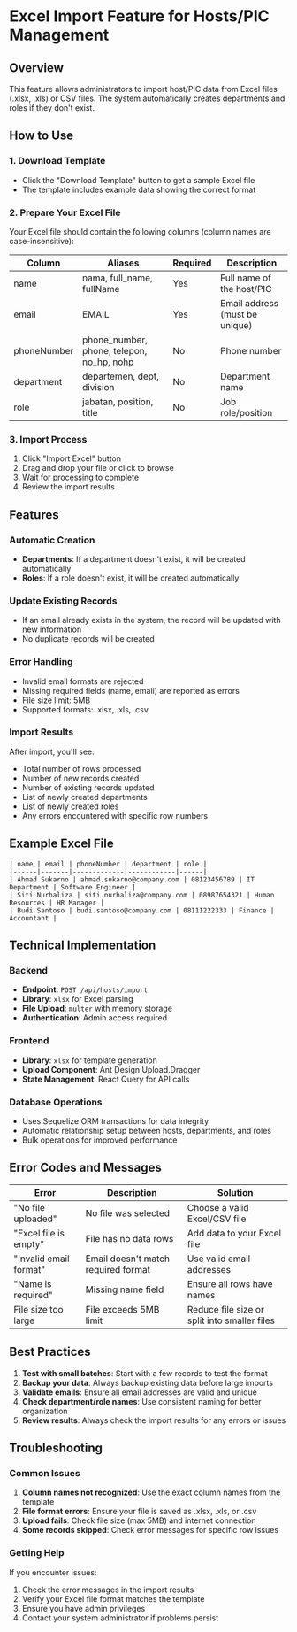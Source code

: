 # Excel Import Feature for Hosts/PIC Management

## Overview

This feature allows administrators to import host/PIC data from Excel files (.xlsx, .xls) or CSV files. The system automatically creates departments and roles if they don't exist.

## How to Use

### 1. Download Template

- Click the "Download Template" button to get a sample Excel file
- The template includes example data showing the correct format

### 2. Prepare Your Excel File

Your Excel file should contain the following columns (column names are case-insensitive):

| Column      | Aliases                                   | Required | Description                    |
| ----------- | ----------------------------------------- | -------- | ------------------------------ |
| name        | nama, full_name, fullName                 | Yes      | Full name of the host/PIC      |
| email       | EMAIL                                     | Yes      | Email address (must be unique) |
| phoneNumber | phone_number, phone, telepon, no_hp, nohp | No       | Phone number                   |
| department  | departemen, dept, division                | No       | Department name                |
| role        | jabatan, position, title                  | No       | Job role/position              |

### 3. Import Process

1. Click "Import Excel" button
2. Drag and drop your file or click to browse
3. Wait for processing to complete
4. Review the import results

## Features

### Automatic Creation

- **Departments**: If a department doesn't exist, it will be created automatically
- **Roles**: If a role doesn't exist, it will be created automatically

### Update Existing Records

- If an email already exists in the system, the record will be updated with new information
- No duplicate records will be created

### Error Handling

- Invalid email formats are rejected
- Missing required fields (name, email) are reported as errors
- File size limit: 5MB
- Supported formats: .xlsx, .xls, .csv

### Import Results

After import, you'll see:

- Total number of rows processed
- Number of new records created
- Number of existing records updated
- List of newly created departments
- List of newly created roles
- Any errors encountered with specific row numbers

## Example Excel File

```
| name | email | phoneNumber | department | role |
|------|-------|-------------|------------|------|
| Ahmad Sukarno | ahmad.sukarno@company.com | 08123456789 | IT Department | Software Engineer |
| Siti Nurhaliza | siti.nurhaliza@company.com | 08987654321 | Human Resources | HR Manager |
| Budi Santoso | budi.santoso@company.com | 08111222333 | Finance | Accountant |
```

## Technical Implementation

### Backend

- **Endpoint**: `POST /api/hosts/import`
- **Library**: `xlsx` for Excel parsing
- **File Upload**: `multer` with memory storage
- **Authentication**: Admin access required

### Frontend

- **Library**: `xlsx` for template generation
- **Upload Component**: Ant Design Upload.Dragger
- **State Management**: React Query for API calls

### Database Operations

- Uses Sequelize ORM transactions for data integrity
- Automatic relationship setup between hosts, departments, and roles
- Bulk operations for improved performance

## Error Codes and Messages

| Error                  | Description                         | Solution                                     |
| ---------------------- | ----------------------------------- | -------------------------------------------- |
| "No file uploaded"     | No file was selected                | Choose a valid Excel/CSV file                |
| "Excel file is empty"  | File has no data rows               | Add data to your Excel file                  |
| "Invalid email format" | Email doesn't match required format | Use valid email addresses                    |
| "Name is required"     | Missing name field                  | Ensure all rows have names                   |
| File size too large    | File exceeds 5MB limit              | Reduce file size or split into smaller files |

## Best Practices

1. **Test with small batches**: Start with a few records to test the format
2. **Backup your data**: Always backup existing data before large imports
3. **Validate emails**: Ensure all email addresses are valid and unique
4. **Check department/role names**: Use consistent naming for better organization
5. **Review results**: Always check the import results for any errors or issues

## Troubleshooting

### Common Issues

1. **Column names not recognized**: Use the exact column names from the template
2. **File format errors**: Ensure your file is saved as .xlsx, .xls, or .csv
3. **Upload fails**: Check file size (max 5MB) and internet connection
4. **Some records skipped**: Check error messages for specific row issues

### Getting Help

If you encounter issues:

1. Check the error messages in the import results
2. Verify your Excel file format matches the template
3. Ensure you have admin privileges
4. Contact your system administrator if problems persist

